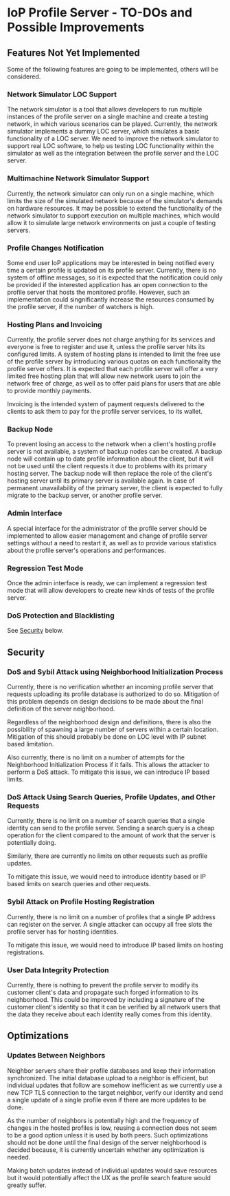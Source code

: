 # IoP Profile Server - TO-DOs and Possible Improvements



## Features Not Yet Implemented

Some of the following features are going to be implemented, others will be considered.

### Network Simulator LOC Support

The network simulator is a tool that allows developers to run multiple instances of the profile server on a single machine and create a testing network, 
in which various scenarios can be played. Currently, the network simulator implements a dummy LOC server, which simulates a basic functionality of a LOC server.
We need to improve the network simulator to support real LOC software, to help us testing LOC functionality within the simulator as well as the integration 
between the profile server and the LOC server.


### Multimachine Network Simulator Support

Currently, the network simulator can only run on a single machine, which limits the size of the simulated network because of the simulator's demands on hardware resources.
It may be possible to extend the functionality of the network simulator to support execution on multiple machines, which would allow it to simulate large 
network environments on just a couple of testing servers.


### Profile Changes Notification

Some end user IoP applications may be interested in being notified every time a certain profile is updated on its profile server.
Currently, there is no system of offline messages, so it is expected that the notification could only be provided if the interested application 
has an open connection to the profile server that hosts the monitored profile. However, such an implementation could singnificantly increase
the resources consumed by the profile server, if the number of watchers is high.


### Hosting Plans and Invoicing

Currently, the profile server does not charge anything for its services and everyone is free to register and use it, unless the profile server hits 
its configured limits. A system of hosting plans is intended to limit the free use of the profile server by introducing various quotas on each 
functionality the profile server offers. It is expected that each profile server will offer a very limited free hosting plan that will allow 
new network users to join the network free of charge, as well as to offer paid plans for users that are able to provide monthly payments.

Invoicing is the intended system of payment requests delivered to the clients to ask them to pay for the profile server services, to its wallet.


### Backup Node

To prevent losing an access to the network when a client's hosting profile server is not available, a system of backup nodes can be created.
A backup node will contain up to date profile information about the client, but it will not be used until the client requests it due to problems 
with its primary hosting server. The backup node will then replace the role of the client's hosting server until its primary server is available again.
In case of permanent unavailability of the primary server, the client is expected to fully migrate to the backup server, or another profile server.



### Admin Interface

A special interface for the administrator of the profile server should be implemented to allow easier management and change of profile server settings 
without a need to restart it, as well as to provide various statistics about the profile server's operations and performances.


### Regression Test Mode

Once the admin interface is ready, we can implement a regression test mode that will allow developers to create new kinds of tests of the profile server.




### DoS Protection and Blacklisting

See [Security](#security) below.


## Security

### DoS and Sybil Attack using Neighborhood Initialization Process

Currently, there is no verification whether an incoming profile server that requests uploading its profile database is authorized to do so. 
Mitigation of this problem depends on design decisions to be made about the final definition of the server neighborhood.

Regardless of the neighborhood design and definitions, there is also the possibility of spawning a large number of servers within a certain location.
Mitigation of this should probably be done on LOC level with IP subnet based limitation.

Also currently, there is no limit on a number of attempts for the Neighborhood Initialization Process if it fails. This allows the attacker to 
perform a DoS attack. To mitigate this issue, we can introduce IP based limits.


### DoS Attack Using Search Queries, Profile Updates, and Other Requests

Currently, there is no limit on a number of search queries that a single identity can send to the profile server. Sending a search query is a cheap 
operation for the client compared to the amount of work that the server is potentially doing.

Similarly, there are currently no limits on other requests such as profile updates.

To mitigate this issue, we would need to introduce identity based or IP based limits on search queries and other requests.


### Sybil Attack on Profile Hosting Registration

Currently, there is no limit on a number of profiles that a single IP address can register on the server. A single attacker can occupy all free slots 
the profile server has for hosting identities. 

To mitigate this issue, we would need to introduce IP based limits on hosting registrations.



### User Data Integrity Protection

Currently, there is nothing to prevent the profile server to modify its customer client's data and propagate such forged information to its neighborhood. 
This could be improved by including a signature of the customer client's identity so that it can be verified by all network users that the data 
they receive about each identity really comes from this identity.



## Optimizations

### Updates Between Neighbors

Neighbor servers share their profile databases and keep their information synchronized. The initial database upload to a neighbor is efficient, 
but individual updates that follow are somehow inefficient as we currently use a new TCP TLS connection to the target neighbor, verify our identity 
and send a single update of a single profile even if there are more updates to be done. 

As the number of neighbors is potentially high and the frequency of changes in the hosted profiles is low, reusing a connection does not seem 
to be a good option unless it is used by both peers. Such optimizations should not be done until the final design of the server neighborhood 
is decided because, it is currently uncertain whether any optimization is needed.

Making batch updates instead of individual updates would save resources but it would potentially affect the UX as the profile search feature would 
greatly suffer. 



